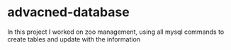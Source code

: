 # advacned-database
In this project I worked on zoo management, using all mysql commands to create tables and update with the information 
